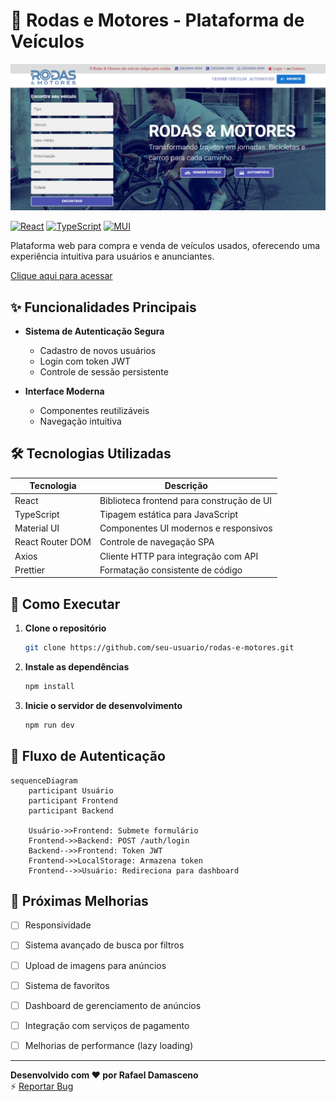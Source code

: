 # 🚗 Rodas e Motores - Plataforma de Veículos

![Preview](/.github/Preview.png)

[![React](https://img.shields.io/badge/React-20232A?style=for-the-badge&logo=react&logoColor=61DAFB)](https://react.dev/)
[![TypeScript](https://img.shields.io/badge/TypeScript-3178C6?style=for-the-badge&logo=typescript&logoColor=white)](https://www.typescriptlang.org/)
[![MUI](https://img.shields.io/badge/Material_UI-007FFF?style=for-the-badge&logo=mui&logoColor=white)](https://mui.com/)

Plataforma web para compra e venda de veículos usados, oferecendo uma experiência intuitiva para usuários e anunciantes.

[Clique aqui para acessar](https://rodas-e-motores-gnvc2tp0k-rafaeldamascenos-projects.vercel.app)

## ✨ Funcionalidades Principais

- **Sistema de Autenticação Segura**
  - Cadastro de novos usuários
  - Login com token JWT
  - Controle de sessão persistente
  
- **Interface Moderna**
  - Componentes reutilizáveis
  - Navegação intuitiva
  
## 🛠 Tecnologias Utilizadas

| Tecnologia       | Descrição                                 |
|------------------|-------------------------------------------|
| React            | Biblioteca frontend para construção de UI |
| TypeScript       | Tipagem estática para JavaScript          |
| Material UI      | Componentes UI modernos e responsivos     |
| React Router DOM | Controle de navegação SPA                 |
| Axios            | Cliente HTTP para integração com API      |
| Prettier         | Formatação consistente de código          |

## 🚀 Como Executar

1. **Clone o repositório**
   ```bash
   git clone https://github.com/seu-usuario/rodas-e-motores.git
   ```

2. **Instale as dependências**
   ```bash
   npm install
   ```

3. **Inicie o servidor de desenvolvimento**
   ```bash
   npm run dev
   ```

## 🔄 Fluxo de Autenticação

```mermaid
sequenceDiagram
    participant Usuário
    participant Frontend
    participant Backend

    Usuário->>Frontend: Submete formulário
    Frontend->>Backend: POST /auth/login
    Backend-->>Frontend: Token JWT
    Frontend->>LocalStorage: Armazena token
    Frontend-->>Usuário: Redireciona para dashboard
```

## 📌 Próximas Melhorias
- [ ] Responsividade 
- [ ] Sistema avançado de busca por filtros
- [ ] Upload de imagens para anúncios
- [ ] Sistema de favoritos
- [ ] Dashboard de gerenciamento de anúncios
- [ ] Integração com serviços de pagamento
- [ ] Melhorias de performance (lazy loading)


---

**Desenvolvido com ❤️ por Rafael Damasceno**  
⚡ [Reportar Bug](https://github.com/seu-usuario/rodas-e-motores/issues)

